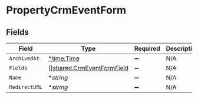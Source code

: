 # PropertyCrmEventForm


## Fields

| Field                                                                         | Type                                                                          | Required                                                                      | Description                                                                   |
| ----------------------------------------------------------------------------- | ----------------------------------------------------------------------------- | ----------------------------------------------------------------------------- | ----------------------------------------------------------------------------- |
| `ArchivedAt`                                                                  | [*time.Time](https://pkg.go.dev/time#Time)                                    | :heavy_minus_sign:                                                            | N/A                                                                           |
| `Fields`                                                                      | [][shared.CrmEventFormField](../../../pkg/models/shared/crmeventformfield.md) | :heavy_minus_sign:                                                            | N/A                                                                           |
| `Name`                                                                        | **string*                                                                     | :heavy_minus_sign:                                                            | N/A                                                                           |
| `RedirectURL`                                                                 | **string*                                                                     | :heavy_minus_sign:                                                            | N/A                                                                           |